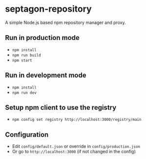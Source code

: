 # septagon-repository
A simple Node.js based npm repository manager and proxy.

## Run in production mode
 * `npm install`
 * `npm run build`
 * `npm start`

## Run in development mode
 * `npm install`
 * `npm run dev`

## Setup npm client to use the registry
 * `npm config set registry http://localhost:3000/registry/main`

## Configuration
 * Edit `config/default.json` or override in `config/production.json`
 * Or go to `http://localhost:3000` (if not changed in the config)
